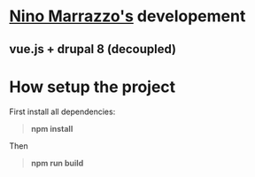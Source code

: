 [Nino Marrazzo's](www.ninomarrazzo.com) developement
================================

vue.js + drupal 8 (decoupled)
-----------------------------

# How setup the project
First install all dependencies:
> **npm install**

Then
> **npm run build**

